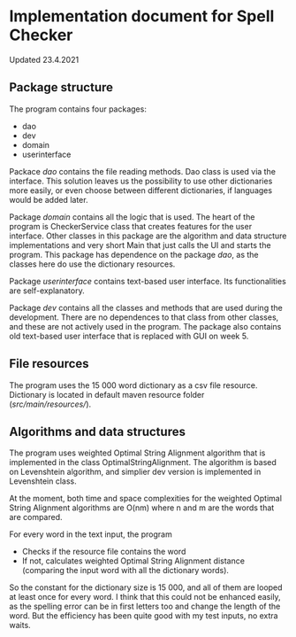 # Implementation document for Spell Checker

Updated 23.4.2021

## Package structure

The program contains four packages:

* dao
* dev
* domain
* userinterface

Packace _dao_ contains the file reading methods. Dao class is used via the interface.
This solution leaves us the possibility to use other dictionaries more easily, or even choose between different dictionaries, if languages would be added later.

Package _domain_ contains all the logic that is used.
The heart of the program is CheckerService class that creates features for the user interface.
Other classes in this package are the algorithm and data structure implementations and very short Main that just calls the UI and starts the program.
This package has dependence on the package _dao_, as the classes here do use the dictionary resources.

Package _userinterface_ contains text-based user interface. Its functionalities are self-explanatory.

Package _dev_ contains all the classes and methods that are used during the development. 
There are no dependences to that class from other classes, and these are not actively used in the program.
The package also contains old text-based user interface that is replaced with GUI on week 5.

## File resources

The program uses the 15 000 word dictionary as a csv file resource. 
Dictionary is located in default maven resource folder (_src/main/resources/_).

## Algorithms and data structures

The program uses weighted Optimal String Alignment algorithm that is implemented in the class OptimalStringAlignment.
The algorithm is based on Levenshtein algorithm, and simplier dev version is implemented in Levenshtein class.

At the moment, both time and space complexities for the weighted Optimal String Alignment algorithms are O(nm) where n and m are the words that are compared.

For every word in the text input, the program
* Checks if the resource file contains the word
* If not, calculates weighted Optimal String Alignment distance (comparing the input word with all the dictionary words).

So the constant for the dictionary size is 15 000, and all of them are looped at least once for every word.
I think that this could not be enhanced easily, as the spelling error can be in first letters too and change the length of the word.
But the efficiency has been quite good with my test inputs, no extra waits.
